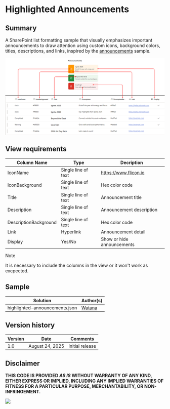 # Highlighted Announcements


## Summary
A SharePoint list formatting sample that visually emphasizes important announcements to draw attention using custom icons, background colors, titles, descriptions, and links, inspired by the [announcements](https://github.com/pnp/List-Formatting/tree/master/view-samples/announcements) sample.

![screenshot of the sample](./assets/screenshot2.png)


## View requirements
Column Name | Type | Decription
-|-|-
IconName | Single line of text | https://www.flicon.io
IconBackground | Single line of text | Hex color code
Title | Single line of text | Announcement title
Description | Single line of text | Announcement description
DescriptionBackground | Single line of text | Hex color code
Link | Hyperlink | Announcement detail
Display | Yes/No | Show or hide announcements

> [!NOTE]
> It is necessary to include the columns in the view or it won't work as excpected.


## Sample

Solution|Author(s)
--------|-
highlighted-announcements.json | [Watana](https://github.com/watana2)


## Version history
Version|Date|Comments
-------|----|-
1.0    | August 24, 2025 | Initial release


## Disclaimer
**THIS CODE IS PROVIDED *AS IS* WITHOUT WARRANTY OF ANY KIND, EITHER EXPRESS OR IMPLIED, INCLUDING ANY IMPLIED WARRANTIES OF FITNESS FOR A PARTICULAR PURPOSE, MERCHANTABILITY, OR NON-INFRINGEMENT.**

<img src="https://pnptelemetry.azurewebsites.net/list-formatting/view-samples/bookmarks"/>